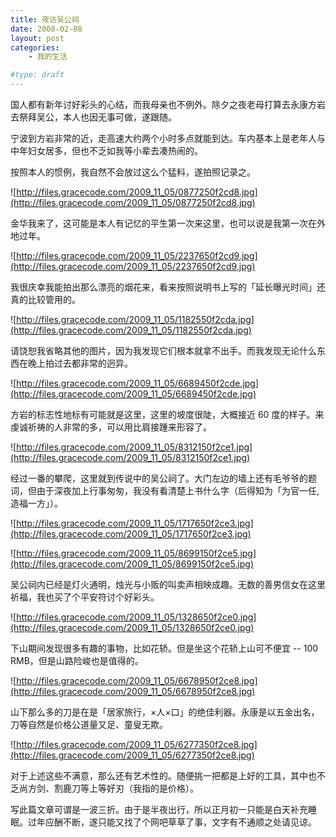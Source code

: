 ```yaml
---
title: 夜访吴公祠
date: 2008-02-08
layout: post
categories:
    - 我的生活

#type: draft
---
```


国人都有新年讨好彩头的心结，而我母亲也不例外。除夕之夜老母打算去永康方岩去祭拜吴公，本人也因无事可做，遂跟随。

宁波到方岩非常的近，走高速大约两个小时多点就能到达。车内基本上是老年人与中年妇女居多，但也不乏如我等小辈去凑热闹的。

按照本人的惯例，我自然不会放过这么个猛料，遂拍照记录之。

![http://files.gracecode.com/2009_11_05/0877250f2cd8.jpg](http://files.gracecode.com/2009_11_05/0877250f2cd8.jpg)

金华我来了，这可能是本人有记忆的平生第一次来这里，也可以说是我第一次在外地过年。

![http://files.gracecode.com/2009_11_05/2237650f2cd9.jpg](http://files.gracecode.com/2009_11_05/2237650f2cd9.jpg)

我很庆幸我能拍出那么漂亮的烟花来，看来按照说明书上写的「延长曝光时间」还真的比较管用的。

![http://files.gracecode.com/2009_11_05/1182550f2cda.jpg](http://files.gracecode.com/2009_11_05/1182550f2cda.jpg)

请饶恕我省略其他的图片，因为我发现它们根本就拿不出手。而我发现无论什么东西在晚上拍过去都非常的迥异。

![http://files.gracecode.com/2009_11_05/6689450f2cde.jpg](http://files.gracecode.com/2009_11_05/6689450f2cde.jpg)

方岩的标志性地标有可能就是这里，这里的坡度很陡，大概接近 60 度的样子。来虔诚祈祷的人非常的多，可以用比肩接踵来形容了。

![http://files.gracecode.com/2009_11_05/8312150f2ce1.jpg](http://files.gracecode.com/2009_11_05/8312150f2ce1.jpg)

经过一番的攀爬，这里就到传说中的吴公祠了。大门左边的墙上还有毛爷爷的题词，但由于深夜加上行事匆匆，我没有看清楚上书什么字（后得知为「为官一任,造福一方」）。

![http://files.gracecode.com/2009_11_05/1717650f2ce3.jpg](http://files.gracecode.com/2009_11_05/1717650f2ce3.jpg)

![http://files.gracecode.com/2009_11_05/8699150f2ce5.jpg](http://files.gracecode.com/2009_11_05/8699150f2ce5.jpg)

吴公祠内已经是灯火通明，烛光与小贩的叫卖声相映成趣。无数的善男信女在这里祈福，我也买了个平安符讨个好彩头。

![http://files.gracecode.com/2009_11_05/1328650f2ce0.jpg](http://files.gracecode.com/2009_11_05/1328650f2ce0.jpg)

下山期间发现很多有趣的事物，比如花轿。但是坐这个花轿上山可不便宜 -- 100 RMB，但是山路险峻也是值得的。

![http://files.gracecode.com/2009_11_05/6678950f2ce8.jpg](http://files.gracecode.com/2009_11_05/6678950f2ce8.jpg)

山下那么多的刀是在是「居家旅行，×人×口」的绝佳利器。永康是以五金出名，刀等自然是价格公道量又足、童叟无欺。

![http://files.gracecode.com/2009_11_05/6277350f2ce8.jpg](http://files.gracecode.com/2009_11_05/6277350f2ce8.jpg)

对于上述这些不满意，那么还有艺术性的。随便挑一把都是上好的工具，其中也不乏尚方剑、割鹿刀等上等好刃（我指的是价格）。

写此篇文章可谓是一波三折。由于是半夜出行，所以正月初一只能是白天补充睡眠。过年应酬不断，遂只能又找了个网吧草草了事，文字有不通顺之处请见谅。
